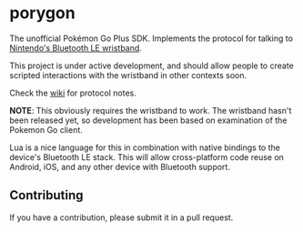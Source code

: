 # porygon

The unofficial Pokémon Go Plus SDK. Implements the protocol for talking to 
[Nintendo's Bluetooth LE wristband](https://www.amazon.com/dp/B01H482N6E).

This project is under active development, and should allow people to create
scripted interactions with the wristband in other contexts soon.

Check the [wiki](https://github.com/numinit/porygon/wiki) for protocol notes.

**NOTE**: This obviously requires the wristband to work. The wristband hasn't 
been released yet, so development has been based on examination of the Pokemon 
Go client.

Lua is a nice language for this in combination with native bindings to the
device's Bluetooth LE stack. This will allow cross-platform code reuse on
Android, iOS, and any other device with Bluetooth support.

## Contributing

If you have a contribution, please submit it in a pull request.

